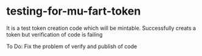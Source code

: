 # testing-for-mu-fart-token

It is a test token creation code which will be mintable. Successfully creats a token but verification of code is failing 
<p>To Do: Fix the problem of verify and publish of code</p>
